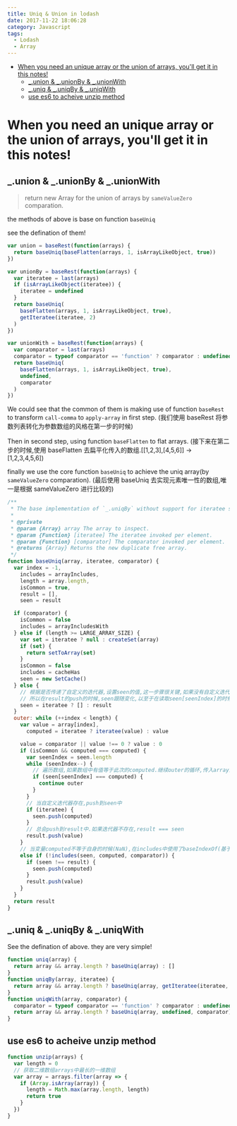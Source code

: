 ```yaml
---
title: Uniq & Union in lodash
date: 2017-11-22 18:06:28
category: Javascript
tags:
  - Lodash
  - Array
---
```


<!-- TOC -->

- [When you need an unique array or the union of arrays, you'll get it in this notes!](#when-you-need-an-unique-array-or-the-union-of-arrays-youll-get-it-in-this-notes)
  - [_.union & _.unionBy & \_.unionWith](#_union--_unionby--_unionwith)
  - [_.uniq & _.uniqBy & \_.uniqWith](#_uniq--_uniqby--_uniqwith)
  - [use es6 to acheive unzip method](#use-es6-to-acheive-unzip-method)

<!-- /TOC -->

# When you need an unique array or the union of arrays, you'll get it in this notes!

## _.union & _.unionBy & \_.unionWith

> return new Array for the union of arrays by `sameValueZero` comparation.

the methods of above is base on function `baseUniq`

see the defination of them!

```js
var union = baseRest(function(arrays) {
  return baseUniq(baseFlatten(arrays, 1, isArrayLikeObject, true))
})

var unionBy = baseRest(function(arrays) {
  var iteratee = last(arrays)
  if (isArrayLikeObject(iteratee)) {
    iteratee = undefined
  }
  return baseUniq(
    baseFlatten(arrays, 1, isArrayLikeObject, true),
    getIteratee(iteratee, 2)
  )
})

var unionWith = baseRest(function(arrays) {
  var comparator = last(arrays)
  comparator = typeof comparator == 'function' ? comparator : undefined
  return baseUniq(
    baseFlatten(arrays, 1, isArrayLikeObject, true),
    undefined,
    comparator
  )
})
```

We could see that the common of them is making use of function `baseRest` to transform `call-comma` to `apply-array` in first step.
(我们使用 baseRest 将参数列表转化为参数数组的风格在第一步的时候)

Then in second step, using function `baseFlatten` to flat arrays.
(接下来在第二步的时候,使用 baseFlatten 去扁平化传入的数组.[[1,2,3],[4,5,6]] -> [1,2,3,4,5,6])

finally we use the core function `baseUniq` to achieve the uniq array(by `sameValueZero` comparation).
(最后使用 baseUniq 去实现元素唯一性的数组,唯一是根据 sameValueZero 进行比较的)

```js
/**
 * The base implementation of `_.uniqBy` without support for iteratee shorthands.
 *
 * @private
 * @param {Array} array The array to inspect.
 * @param {Function} [iteratee] The iteratee invoked per element.
 * @param {Function} [comparator] The comparator invoked per element.
 * @returns {Array} Returns the new duplicate free array.
 */
function baseUniq(array, iteratee, comparator) {
  var index = -1,
    includes = arrayIncludes,
    length = array.length,
    isCommon = true,
    result = [],
    seen = result

  if (comparator) {
    isCommon = false
    includes = arrayIncludesWith
  } else if (length >= LARGE_ARRAY_SIZE) {
    var set = iteratee ? null : createSet(array)
    if (set) {
      return setToArray(set)
    }
    isCommon = false
    includes = cacheHas
    seen = new SetCache()
  } else {
    // 根据是否传递了自定义的迭代器,设置seen的值,这一步骤很关键,如果没有自定义迭代器,seen和result是共享内存的.
    // 所以在result的push的时候,seen跟随变化,以至于在读取seen[seenIndex]的时候就是访问result.这种切换很灵活.
    seen = iteratee ? [] : result
  }
  outer: while (++index < length) {
    var value = array[index],
      computed = iteratee ? iteratee(value) : value

    value = comparator || value !== 0 ? value : 0
    if (isCommon && computed === computed) {
      var seenIndex = seen.length
      while (seenIndex--) {
        // 遍历数组,如果数组中有值等于此次的computed.继续outer的循环,传入array的下一个元素,开始新一轮的比较.
        if (seen[seenIndex] === computed) {
          continue outer
        }
      }
      // 当自定义迭代器存在,push到seen中
      if (iteratee) {
        seen.push(computed)
      }
      // 总会push到result中.如果迭代器不存在,result === seen
      result.push(value)
    }
    // 当变量computed不等于自身的时候(NaN),在includes中使用了baseIndexOf(基于sameValueZero的比较)
    else if (!includes(seen, computed, comparator)) {
      if (seen !== result) {
        seen.push(computed)
      }
      result.push(value)
    }
  }
  return result
}
```

## _.uniq & _.uniqBy & \_.uniqWith

See the defination of above. they are very simple!

```js
function uniq(array) {
  return array && array.length ? baseUniq(array) : []
}
function uniqBy(array, iteratee) {
  return array && array.length ? baseUniq(array, getIteratee(iteratee, 2)) : []
}
function uniqWith(array, comparator) {
  comparator = typeof comparator == 'function' ? comparator : undefined
  return array && array.length ? baseUniq(array, undefined, comparator) : []
}
```

## use es6 to acheive unzip method

```js
function unzip(arrays) {
  var length = 0
  // 获取二维数组arrays中最长的一维数组
  var array = arrays.filter(array => {
    if (Array.isArray(array)) {
      length = Math.max(array.length, length)
      return true
    }
  })
}
```

